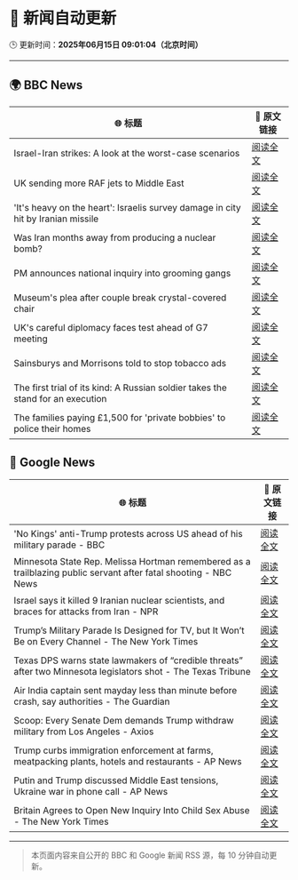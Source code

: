 # 🧠 新闻自动更新

🕒 更新时间：**2025年06月15日 09:01:04（北京时间）**

---

## 🌍 BBC News

| 🌐 标题 | 🔗 原文链接 |
|--------|-------------|
| Israel-Iran strikes: A look at the worst-case scenarios | [阅读全文](https://www.bbc.com/news/articles/c74n23y1x48o) |
| UK sending more RAF jets to Middle East | [阅读全文](https://www.bbc.com/news/articles/ceqg440v0gxo) |
| 'It's heavy on the heart': Israelis survey damage in city hit by Iranian missile | [阅读全文](https://www.bbc.com/news/articles/cx270vklvv7o) |
| Was Iran months away from producing a nuclear bomb? | [阅读全文](https://www.bbc.com/news/articles/cn840275p5yo) |
| PM announces national inquiry into grooming gangs | [阅读全文](https://www.bbc.com/news/articles/c7872pngj2qo) |
| Museum's plea after couple break crystal-covered chair | [阅读全文](https://www.bbc.com/news/articles/cn05dd4pz0jo) |
| UK's careful diplomacy faces test ahead of G7 meeting | [阅读全文](https://www.bbc.com/news/articles/c0ln32252reo) |
| Sainsburys and Morrisons told to stop tobacco ads | [阅读全文](https://www.bbc.com/news/articles/c93lze0le29o) |
| The first trial of its kind: A Russian soldier takes the stand for an execution | [阅读全文](https://www.bbc.com/news/articles/cp8ylx534j0o) |
| The families paying £1,500 for 'private bobbies' to police their homes | [阅读全文](https://www.bbc.com/news/articles/c4gr103y3leo) |

## 📰 Google News

| 🌐 标题 | 🔗 原文链接 |
|--------|-------------|
| 'No Kings' anti-Trump protests across US ahead of his military parade - BBC | [阅读全文](https://news.google.com/rss/articles/CBMiWkFVX3lxTE1fMVR0NVdSV0tiXzB6eTZiM2dVcDhpckl6M0N3STlGUjQtVVBpMHhNaE5hRmJtY0xlM255Q0dKYzBWdXNkUFROcWdsRVZyb2R6Vnh5S29zdDVWZ9IBX0FVX3lxTE5pY0xZU1Zma3ZEeE1hSm1EQ0dnOUFpNWhPNk4yOHJ1ME9BZXZ6Q3ZCR0pKSlVxb0FBck10akFEOG9KZmE1S3BTa0t0cXhkYjFuTUFvbEZhUmx4c3NOUmdn?oc=5) |
| Minnesota State Rep. Melissa Hortman remembered as a trailblazing public servant after fatal shooting - NBC News | [阅读全文](https://news.google.com/rss/articles/CBMiggFBVV95cUxPR1QwSV9XX19lZWN3Vy1aZUpubFZHd0NZTnYxT1U2ZW1sWmV2LUJHSkkwZkJOY1UtVUZVMjY0YUdKOEx4TEstdGZxZ2Y0MGhNU1VRemxkLVd4Q3hfM3FpelNzVnRtLUFrLU94N0pCTDV6Mzhma2FzVW8wQ1dXLTRTcFR30gFWQVVfeXFMUF9UTk8yRGtxenBRcGRiaG0wWnZHVTZHa1dHV0ZtZzNEcXFuUFdRbFhxNEZseFd0aVVIdUZ2N203dnIyUXpaWlI2dUNwY1ZHbTdXSUpwYXc?oc=5) |
| Israel says it killed 9 Iranian nuclear scientists, and braces for attacks from Iran - NPR | [阅读全文](https://news.google.com/rss/articles/CBMickFVX3lxTE5ESTlpQWZiMVhQc1RSdTVBUnUwRzgzNjNQVmRiNWFpcWlBdVpLQndETUxWLTNodk93aG5WVk43N0pQbllHMC1PUUEzQjdLWkc1c1VaXzJOeVE1ZFBlTkdPRE5zcFdBUmx1LUlELWV2enc4QQ?oc=5) |
| Trump’s Military Parade Is Designed for TV, but It Won’t Be on Every Channel - The New York Times | [阅读全文](https://news.google.com/rss/articles/CBMihgFBVV95cUxPRkhESGk4OUhwX1I0S05LOXNKSVp6Rk5GemtTZV9nSmVWOUpicjJwQ0lSS3lkMEJaQ2lta3paMnR1UEdqYjNCaTZIZ3A1THBXUDZQN3A3a2JEaEw5VUFlQzRwTEhsZkNwcmpJajg4N0NnTkNfQkxLelFQMThwUzdWYkVfeVBWdw?oc=5) |
| Texas DPS warns state lawmakers of “credible threats” after two Minnesota legislators shot - The Texas Tribune | [阅读全文](https://news.google.com/rss/articles/CBMifkFVX3lxTE1LY0xET21sVExqeUhOU1BRdXVnUDV6Vnh0bVRYcG04clNZMXNHd0I4WHY3bkI5TUNiSnVRbGVHV1o2eTg0OW9VMlVCMjlzdVdDV2l5M1N6SG15RUFhWWhGbV94ckxzSVJsT2N0V2RsUGhzUWVHdXNzZHdUTG8tUQ?oc=5) |
| Air India captain sent mayday less than minute before crash, say authorities - The Guardian | [阅读全文](https://news.google.com/rss/articles/CBMivgFBVV95cUxOeUtGSmNMWlJ5bjRnbUJXd25oVU9wdjA0NXJrTjZHSm00c1NNNDZLbGdjS1d3XzUzY0hIeEs3dDAwd291MUVpcW5nZWRMbXZpX0I5RjlpZmZEeXVGNk0zSzJqbzNqQmNUVG5MU244SVdqQjhzTi1ROU5reHh2Vm9jcW54djRuVDdxNWhRWUxMMVp2QXhhMEJVMUlfWXltbEVtNENWUncwQ2c5bm9aUFhybkJzYi0wbWl3WDRZUHZB?oc=5) |
| Scoop: Every Senate Dem demands Trump withdraw military from Los Angeles - Axios | [阅读全文](https://news.google.com/rss/articles/CBMikAFBVV95cUxPbC1XZUxKSHNxTjZ4UGJzbW5uQ3JhazBOUjNTdW9LVk1kOF9XOWFFNUJOVDk4S2wxWVdUUlRWbjZDa3pPdUJxTWZJaWFhekdUYl9JUDNLeUh5aEpUbkQ2eXR4QlFqeHN3YU15cFZCcGRBaVFYUy1FYTNnX1ItdEVmendTanRTYW9nLWFBZDJFbWk?oc=5) |
| Trump curbs immigration enforcement at farms, meatpacking plants, hotels and restaurants - AP News | [阅读全文](https://news.google.com/rss/articles/CBMitwFBVV95cUxNQTJWWUVFcUliSTZreWVlTGFGRXJhalVyQ3gtZUlKRUhsdW9oMEV1ZWhFVDZPcTNhOTdBbWptMWx4dzFFWkNiX09nOUtfSzc1a2phNnMzcVMxR3kxY1Q1d2ZvTkQ1SEpROWt0RTg2NGVaenpzYWFjRmFrYUk5SUxnYnM2OE03NWtwWDhIUFB1eXg4TXNoS2l2N2V5MXU1aXI0cldCQVcwQ2ZfRVpnZ0FnS0dydlFzRUU?oc=5) |
| Putin and Trump discussed Middle East tensions, Ukraine war in phone call - AP News | [阅读全文](https://news.google.com/rss/articles/CBMiiAFBVV95cUxPdldrYUdtZ0JZek1YRHptR2NiS1ptUjVnQ0ZQNnZLaG1Sb3lvWUx6Sk5TT0ZEMmJDVUNqV0pScXR5WUNITHhTemQwaFV2dmJMa3dXajlOT0Zjcm9pVUhqbGVkMnVVN1BoQzJ4VnE5czBTYTByVEM5MmpBZV8yaFNRcGxadUQtQWdF?oc=5) |
| Britain Agrees to Open New Inquiry Into Child Sex Abuse - The New York Times | [阅读全文](https://news.google.com/rss/articles/CBMijAFBVV95cUxNaTIzNmx3elVfeVdSSFVQYmo0TlpqRGw2U1ZOQjJWS0xKeUZrdEd0OHNtVVBuOW4yQV9YNlpVN3lBRzgwRl9JT0xqX1E5M0hDUzlJVXE1RHo5ZTRRYXZTMWREbF9RRFZSMWMwOGhRQmh0WUdxeldNMmFaUzdKUHIxenRZeVRXUUNsNXBGTQ?oc=5) |

---
> 本页面内容来自公开的 BBC 和 Google 新闻 RSS 源，每 10 分钟自动更新。